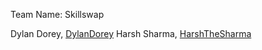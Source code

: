 Team Name: Skillswap

Dylan Dorey, [DylanDorey](https://github.com/DylanDorey)
Harsh Sharma, [HarshTheSharma](https://github.com/HarshTheSharma)